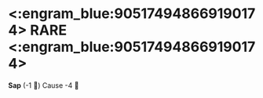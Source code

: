 # <:engram_blue:905174948669190174> RARE <:engram_blue:905174948669190174>

**Sap** (-1 :large_blue_diamond:) Cause -4 :large_blue_diamond:
